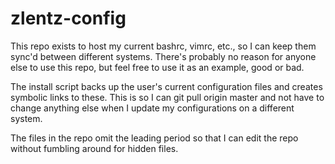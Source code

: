 # zlentz-config
This repo exists to host my current bashrc, vimrc, etc., so I can keep them sync'd between different systems. There's probably no reason for anyone else to use this repo, but feel free to use it as an example, good or bad.

The install script backs up the user's current configuration files and creates symbolic links to these. This is so I can git pull origin master and not have to change anything else when I update my configurations on a different system.

The files in the repo omit the leading period so that I can edit the repo without fumbling around for hidden files.

